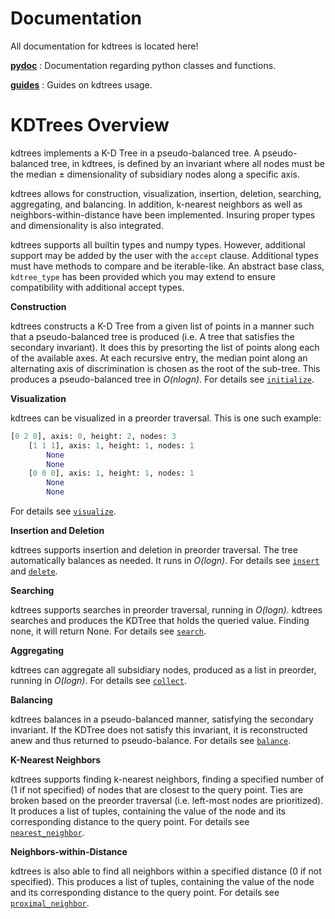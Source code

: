# Documentation

All documentation for kdtrees is located here!

[**pydoc**](https://github.com/paradoxysm/kdtrees/tree/master/doc/pydoc) : Documentation regarding python classes and functions.

[**guides**](https://github.com/paradoxysm/kdtrees/tree/master/doc/guides) : Guides on kdtrees usage.

# KDTrees Overview

kdtrees implements a K-D Tree in a pseudo-balanced tree. A pseudo-balanced tree, in kdtrees, is defined by an invariant where all nodes must be the median ± dimensionality of subsidiary nodes along a specific axis.

kdtrees allows for construction, visualization, insertion, deletion, searching, aggregating, and balancing. In addition, k-nearest neighbors as well as neighbors-within-distance have been implemented. Insuring proper types and dimensionality is also integrated.

kdtrees supports all builtin types and numpy types. However, additional support may be added by the user with the `accept` clause. Additional types must have methods to compare and be iterable-like. An abstract base class, `kdtree_type` has been provided which you may extend to ensure compatibility with additional accept types.

**Construction**

kdtrees constructs a K-D Tree from a given list of points in a manner such that a pseudo-balanced tree is produced (i.e. A tree that satisfies the secondary invariant). It does this by presorting the list of points along each of the available axes. At each recursive entry, the median point along an alternating axis of discrimination is chosen as the root of the sub-tree. This produces a pseudo-balanced tree in *O(nlogn)*. For details see [`initialize`](https://github.com/paradoxysm/kdtrees/tree/master/doc/pydoc/doc_kdtree.md#initialize).

**Visualization**

kdtrees can be visualized in a preorder traversal. This is one such example:

```python
[0 2 0], axis: 0, height: 2, nodes: 3
	[1 1 1], axis: 1, height: 1, nodes: 1
		None
		None
	[0 0 0], axis: 1, height: 1, nodes: 1
		None
		None
```
For details see [`visualize`](https://github.com/paradoxysm/kdtrees/tree/master/doc/pydoc/doc_kdtree.md#visualize).

**Insertion and Deletion**

kdtrees supports insertion and deletion in preorder traversal. The tree automatically balances as needed. It runs in *O(logn)*. For details see [`insert`](https://github.com/paradoxysm/kdtrees/tree/master/doc/pydoc/doc_kdtree.md#insert) and [`delete`](https://github.com/paradoxysm/kdtrees/tree/master/doc/pydoc/doc_kdtree.md#delete).

**Searching**

kdtrees supports searches in preorder traversal, running in *O(logn)*. kdtrees searches and produces the KDTree that holds the queried value. Finding none, it will return None. For details see [`search`](https://github.com/paradoxysm/kdtrees/tree/master/doc/pydoc/doc_kdtree.md#search).

**Aggregating**

kdtrees can aggregate all subsidiary nodes, produced as a list in preorder, running in *O(logn)*. For details see [`collect`](https://github.com/paradoxysm/kdtrees/tree/master/doc/pydoc/doc_kdtree.md#collect).

**Balancing**

kdtrees balances in a pseudo-balanced manner, satisfying the secondary invariant. If the KDTree does not satisfy this invariant, it is reconstructed anew and thus returned to pseudo-balance. For details see [`balance`](https://github.com/paradoxysm/kdtrees/tree/master/doc/pydoc/doc_kdtree.md#balance).

**K-Nearest Neighbors**

kdtrees supports finding k-nearest neighbors, finding a specified number of (1 if not specified) of nodes that are closest to the query point. Ties are broken based on the preorder traversal (i.e. left-most nodes are prioritized). It produces a list of tuples, containing the value of the node and its corresponding distance to the query point. For details see [`nearest_neighbor`](https://github.com/paradoxysm/kdtrees/tree/master/doc/pydoc/doc_kdtree.md#nearest_neighbor).

**Neighbors-within-Distance**

kdtrees is also able to find all neighbors within a specified distance (0 if not specified). This produces a list of tuples, containing the value of the node and its corresponding distance to the query point. For details see [`proximal_neighbor`](https://github.com/paradoxysm/kdtrees/tree/master/doc/pydoc/doc_kdtree.md#proximal_neighbor).
